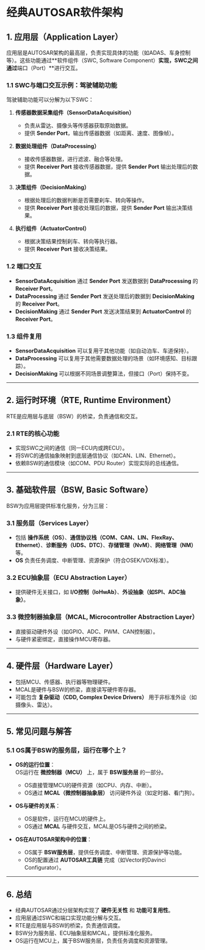 # 经典AUTOSAR软件架构

## 1. 应用层（Application Layer）
应用层是AUTOSAR架构的最高层，负责实现具体的功能（如ADAS、车身控制等）。这些功能通过**软件组件（SWC, Software Component）**实现，SWC之间通过**端口（Port）**进行交互。

### 1.1 SWC与端口交互示例：驾驶辅助功能
驾驶辅助功能可以分解为以下SWC：
1. **传感器数据采集组件（SensorDataAcquisition）**
   - 负责从雷达、摄像头等传感器获取原始数据。
   - 提供 **Sender Port**，输出传感器数据（如距离、速度、图像帧）。

2. **数据处理组件（DataProcessing）**
   - 接收传感器数据，进行滤波、融合等处理。
   - 提供 **Receiver Port** 接收传感器数据，提供 **Sender Port** 输出处理后的数据。

3. **决策组件（DecisionMaking）**
   - 根据处理后的数据判断是否需要刹车、转向等操作。
   - 提供 **Receiver Port** 接收处理后的数据，提供 **Sender Port** 输出决策结果。

4. **执行组件（ActuatorControl）**
   - 根据决策结果控制刹车、转向等执行器。
   - 提供 **Receiver Port** 接收决策结果。

### 1.2 端口交互
- **SensorDataAcquisition** 通过 **Sender Port** 发送数据到 **DataProcessing** 的 **Receiver Port**。
- **DataProcessing** 通过 **Sender Port** 发送处理后的数据到 **DecisionMaking** 的 **Receiver Port**。
- **DecisionMaking** 通过 **Sender Port** 发送决策结果到 **ActuatorControl** 的 **Receiver Port**。

### 1.3 组件复用
- **SensorDataAcquisition** 可以复用于其他功能（如自动泊车、车道保持）。
- **DataProcessing** 可以复用于其他需要数据处理的场景（如环境感知、目标跟踪）。
- **DecisionMaking** 可以根据不同场景调整算法，但接口（Port）保持不变。

---

## 2. 运行时环境（RTE, Runtime Environment）
RTE是应用层与底层（BSW）的桥梁，负责通信和交互。

### 2.1 RTE的核心功能
- 实现SWC之间的通信（同一ECU内或跨ECU）。
- 将SWC的通信抽象映射到底层通信协议（如CAN、LIN、Ethernet）。
- 依赖BSW的通信模块（如COM、PDU Router）实现实际的总线通信。

---

## 3. 基础软件层（BSW, Basic Software）
BSW为应用层提供标准化服务，分为三层：

### 3.1 服务层（Services Layer）
- 包括 **操作系统（OS）**、**通信协议栈（COM、CAN、LIN、FlexRay、Ethernet）**、**诊断服务（UDS、DTC）**、**存储管理（NvM）**、**网络管理（NM）** 等。
- **OS** 负责任务调度、中断管理、资源保护（符合OSEK/VDX标准）。

### 3.2 ECU抽象层（ECU Abstraction Layer）
- 提供硬件无关接口，如 **I/O控制（IoHwAb）**、**外设抽象（如SPI、ADC抽象）**。

### 3.3 微控制器抽象层（MCAL, Microcontroller Abstraction Layer）
- 直接驱动硬件外设（如GPIO、ADC、PWM、CAN控制器）。
- 与硬件紧密绑定，直接操作MCU寄存器。

---

## 4. 硬件层（Hardware Layer）
- 包括MCU、传感器、执行器等物理硬件。
- MCAL是硬件与BSW的桥梁，直接读写硬件寄存器。
- 可能包含 **复杂驱动（CDD, Complex Device Drivers）** 用于非标准外设（如摄像头、雷达）。

---

## 5. 常见问题与解答

### 5.1 OS属于BSW的服务层，运行在哪个上？
- **OS的运行位置**：  
  OS运行在 **微控制器（MCU）** 上，属于 **BSW服务层** 的一部分。  
  - OS直接管理MCU的硬件资源（如CPU、内存、中断）。  
  - OS通过 **MCAL（微控制器抽象层）** 访问硬件外设（如定时器、看门狗）。  

- **OS与硬件的关系**：  
  - OS是软件，运行在MCU的硬件上。  
  - OS通过 **MCAL** 与硬件交互，MCAL是OS与硬件之间的桥梁。  

- **OS在AUTOSAR架构中的位置**：  
  - OS属于 **BSW服务层**，提供任务调度、中断管理、资源保护等功能。  
  - OS的配置通过 **AUTOSAR工具链** 完成（如Vector的Davinci Configurator）。  

---

## 6. 总结
- 经典AUTOSAR通过分层架构实现了 **硬件无关性** 和 **功能可复用性**。
- 应用层通过SWC和端口实现功能分解与交互。
- RTE是应用层与BSW的桥梁，负责通信调度。
- BSW分为服务层、ECU抽象层和MCAL，提供标准化服务。
- OS运行在MCU上，属于BSW服务层，负责任务调度和资源管理。
